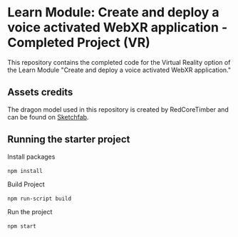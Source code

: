 # Learn Module: Create and deploy a voice activated WebXR application - Completed Project (VR)
This repository contains the completed code for the Virtual Reality option of the Learn Module "Create and deploy a voice activated WebXR application."

## Assets credits
The dragon model used in this repository is created by RedCoreTimber and can be found on [Sketchfab](https://sketchfab.com/3d-models/dragon-flying-cycle-ae0831702eac462a9969ff4f8bd57710).

## Running the starter project

Install packages <br>	
`npm install`	

Build Project <br>	
`npm run-script build`	

Run the project <br>	
`npm start`
